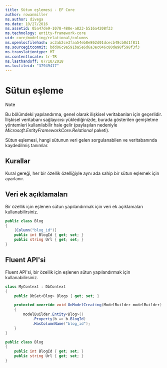 ```yaml
---
title: Sütun eşlemesi - EF Core
author: rowanmiller
ms.author: divega
ms.date: 10/27/2016
ms.assetid: 05a47de9-1078-488e-a823-b516a4208f33
ms.technology: entity-framework-core
uid: core/modeling/relational/columns
ms.openlocfilehash: ac3ab2ce3faa54eb8e862d01dcecb48cb0d1f811
ms.sourcegitcommit: bdd06c9a591ba5e6d6a3ec046c80de98f598f3f3
ms.translationtype: MT
ms.contentlocale: tr-TR
ms.lasthandoff: 07/10/2018
ms.locfileid: "37949417"
---
```

# <a name="column-mapping"></a>Sütun eşleme

> [!NOTE]  
> Bu bölümdeki yapılandırma, genel olarak ilişkisel veritabanları için geçerlidir. İlişkisel veritabanı sağlayıcısı yüklediğinizde, burada gösterilen genişletme yöntemleri kullanılabilir hale gelir (paylaşılan nedeniyle *Microsoft.EntityFrameworkCore.Relational* paketi).

Sütun eşlemesi, hangi sütunun veri gelen sorgulanabilen ve veritabanında kaydedilmiş tanımlar.

## <a name="conventions"></a>Kurallar

Kural gereği, her bir özellik özelliğiyle aynı ada sahip bir sütun eşlemek için ayarlanır.

## <a name="data-annotations"></a>Veri ek açıklamaları

Bir özellik için eşlenen sütun yapılandırmak için veri ek açıklamaları kullanabilirsiniz.

<!-- [!code-csharp[Main](samples/core/relational/Modeling/DataAnnotations/Samples/Relational/Column.cs?highlight=3)] -->
``` csharp
public class Blog
{
    [Column("blog_id")]
    public int BlogId { get; set; }
    public string Url { get; set; }
}
```

## <a name="fluent-api"></a>Fluent API'si

Fluent API'si, bir özellik için eşlenen sütun yapılandırmak için kullanabilirsiniz.

<!-- [!code-csharp[Main](samples/core/relational/Modeling/FluentAPI/Samples/Relational/Column.cs?highlight=7,8,9)] -->
``` csharp
class MyContext : DbContext
{
    public DbSet<Blog> Blogs { get; set; }

    protected override void OnModelCreating(ModelBuilder modelBuilder)
    {
        modelBuilder.Entity<Blog>()
            .Property(b => b.BlogId)
            .HasColumnName("blog_id");
    }
}

public class Blog
{
    public int BlogId { get; set; }
    public string Url { get; set; }
}
```
